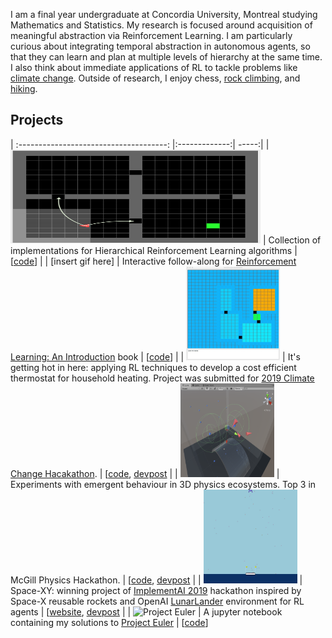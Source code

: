 I am a final year undergraduate at Concordia University, Montreal studying Mathematics and Statistics.
My research is focused around acquisition of meaningful abstraction via Reinforcement Learning. I am particularly curious about integrating temporal abstraction in autonomous agents, so that they can learn and plan at multiple levels of hierarchy at the same time.
I also think about immediate applications of RL to tackle problems like [climate change](https://github.com/konichuvak/hotrl).
Outside of research, I enjoy chess, [rock climbing](https://photos.google.com/share/AF1QipMuv_53KYDaQAUiO5VjdN5d3okVLel7uD6aSBTjP0QKOjCvY-s7Ax_cH87ZtG28_A?key=SmJkVlk2TUwyVlZIbnR2bTdlV0tqeExBOERLaThB), and [hiking](https://photos.google.com/share/AF1QipNAjoFmZcTkeP0KuT2eM4nnvdpAt8FyP9yuHC852i3Nj-JXZ8ZDwZAjGiuWvQXlQA?key=M0JKekJFNC1COU1oenRjZTd0dUl2VUxwUkdtWEt3).


## Projects 

| :-------------------------------------: |:-------------:| -----:|
| <img src="./assets/hallway_options.png" width="400" height="150"> | Collection of implementations for Hierarchical Reinforcement Learning algorithms | [[code](https://github.com/konichuvak/hrl)] |
| [insert gif here] | Interactive follow-along for [Reinforcement Learning: An Introduction](http://www.incompleteideas.net/book/the-book-2nd.html) book | [[code](https://github.com/konichuvak/rl_experiments)] |
| <img src="./assets/thermostat.gif" width="150" height="150"> | It's getting hot in here: applying RL techniques to develop a cost efficient thermostat for household heating. Project was submitted for [2019 Climate Change Hacakathon](https://launchlab.ai/hackathon/). | [[code](https://github.com/konichuvak/hotrl), [devpost](https://devpost.com/software/it-s-getting-hot-in-here)  |
| <img src="./assets/boid_vision.png" width="150" height="150"> | Experiments with emergent behaviour in 3D physics ecosystems. Top 3 in McGill Physics Hackathon. | [[code](https://github.com/konichuvak/boidz), [devpost](https://devpost.com/software/boidz)  |
| <img src="./assets/earth_lander.gif" width="150" height="150"> | Space-XY: winning project of [ImplementAI 2019](http://www.implementai.com) hackathon inspired by Space-X reusable rockets and OpenAI [LunarLander](https://gym.openai.com/envs/LunarLander-v2) environment for RL agents | [[website](https://sites.google.com/view/space-xy), [devpost](https://devpost.com/software/lunarlander-v2)  |
| ![Project Euler](https://projecteuler.net/profile/konichuvak.png)  | A jupyter notebook containing my solutions to [Project Euler](https://projecteuler.net)  | [[code](https://github.com/konichuvak/project_euler)]

